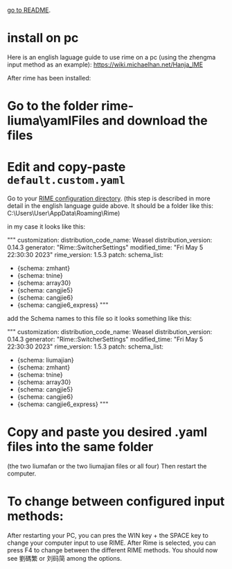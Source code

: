 [go to README](../README.md).

# install on pc

Here is an english laguage guide to use rime on a pc (using the zhengma input method as an example):
https://wiki.michaelhan.net/Hanja_IME

After rime has been installed:

# Go to the folder rime-liuma\yamlFiles and download the files
# Edit and copy-paste `default.custom.yaml` 
Go to your [RIME configuration directory](https://github.com/rime/home/wiki/RimeWithSchemata#rime-%E4%B8%AD%E7%9A%84%E6%95%B8%E6%93%9A%E6%96%87%E4%BB%B6%E5%88%86%E4%BD%88%E5%8F%8A%E4%BD%9C%E7%94%A8). (this step is described in more detail in the english language guide above. It should be a folder like this: C:\Users\User\AppData\Roaming\Rime)

in my case it looks like this:

"""
customization:
distribution_code_name: Weasel
distribution_version: 0.14.3
generator: "Rime::SwitcherSettings"
modified_time: "Fri May  5 22:30:30 2023"
rime_version: 1.5.3
patch:
schema_list:
- {schema: zmhant}
- {schema: tnine}
- {schema: array30}
- {schema: cangjie5}
- {schema: cangjie6}
- {schema: cangjie6_express}
  """


add the Schema names to this file so it looks something like this:


"""
customization:
distribution_code_name: Weasel
distribution_version: 0.14.3
generator: "Rime::SwitcherSettings"
modified_time: "Fri May  5 22:30:30 2023"
rime_version: 1.5.3
patch:
schema_list:
- {schema: liumajian}
- {schema: zmhant}
- {schema: tnine}
- {schema: array30}
- {schema: cangjie5}
- {schema: cangjie6}
- {schema: cangjie6_express}
  """
# Copy and paste you desired .yaml files into the same folder
   (the two liumafan or the two liumajian files or all four)
Then restart the computer. 

# To change between configured input methods:
After restarting your PC, you can pres the WIN key + the SPACE key to change
your computer input to use RIME. After Rime is selected,
you can press F4 to change between the different RIME
methods. You should now see
劉碼繁 or 刘码简 among the options.

